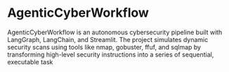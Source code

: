 # AgenticCyberWorkflow
AgenticCyberWorkflow is an autonomous cybersecurity pipeline built with LangGraph, LangChain, and Streamlit. The project simulates dynamic security scans using tools like nmap, gobuster, ffuf, and sqlmap by transforming high-level security instructions into a series of sequential, executable task
